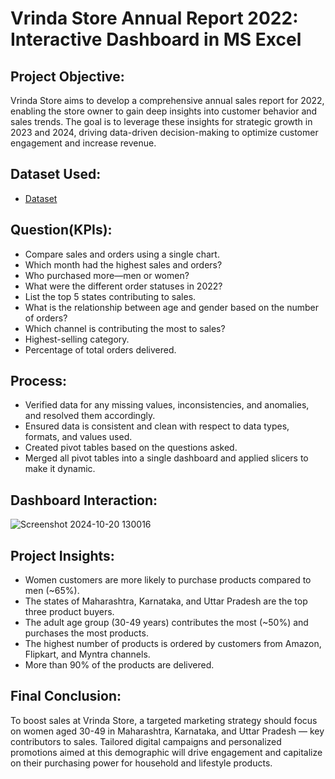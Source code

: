 # Vrinda Store Annual Report 2022: Interactive Dashboard in MS Excel

## Project Objective:
Vrinda Store aims to develop a comprehensive annual sales report for 2022, enabling the store owner to gain deep insights into customer behavior and sales trends. The goal is to leverage these insights for strategic growth in 2023 and 2024, driving data-driven decision-making to optimize customer engagement and increase revenue.

## Dataset Used:
- <a href="https://github.com/sayaniketsaini24/Vrinda-Store-Annual-Report-2022--Excel-Project/blob/main/Vrinda%20Store%20Data%20Analysis.xlsx">Dataset</a>

## Question(KPIs):
- Compare sales and orders using a single chart.
- Which month had the highest sales and orders?
- Who purchased more—men or women?
- What were the different order statuses in 2022?
- List the top 5 states contributing to sales.
- What is the relationship between age and gender based on the number of orders?
- Which channel is contributing the most to sales?
- Highest-selling category.
- Percentage of total orders delivered.

## Process:
- Verified data for any missing values, inconsistencies, and anomalies, and resolved them accordingly.
- Ensured data is consistent and clean with respect to data types, formats, and values used.
- Created pivot tables based on the questions asked.
- Merged all pivot tables into a single dashboard and applied slicers to make it dynamic.

## Dashboard Interaction:
![Screenshot 2024-10-20 130016](https://github.com/user-attachments/assets/f2ac2600-914b-4e30-8e62-88b50d6db1c6)

## Project Insights:
- Women customers are more likely to purchase products compared to men (~65%).
- The states of Maharashtra, Karnataka, and Uttar Pradesh are the top three product buyers.
- The adult age group (30-49 years) contributes the most (~50%) and purchases the most products.
- The highest number of products is ordered by customers from Amazon, Flipkart, and Myntra channels.
- More than 90% of the products are delivered.

## Final Conclusion:
To boost sales at Vrinda Store, a targeted marketing strategy should focus on women aged 30-49 in Maharashtra, Karnataka, and Uttar Pradesh — key contributors to sales. Tailored digital campaigns and personalized promotions aimed at this demographic will drive engagement and capitalize on their purchasing power for household and lifestyle products.
